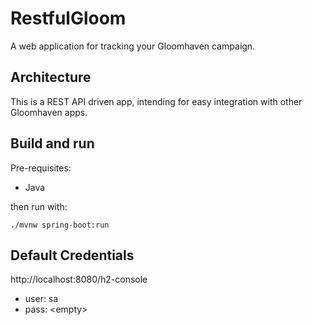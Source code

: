 # RestfulGloom

A web application for tracking your Gloomhaven campaign.

## Architecture

This is a REST API driven app, intending for easy integration with other Gloomhaven apps.

## Build and run

Pre-requisites:

- Java

then run with:

    ./mvnw spring-boot:run

## Default Credentials

http://localhost:8080/h2-console

- user: sa
- pass: \<empty>